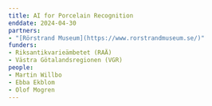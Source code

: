```yaml
---
title: AI for Porcelain Recognition
enddate: 2024-04-30
partners:
- "[Rörstrand Museum](https://www.rorstrandmuseum.se/)"
funders:
- Riksantikvarieämbetet (RAÄ)
- Västra Götalandsregionen (VGR)
people:
- Martin Willbo
- Ebba Ekblom
- Olof Mogren
---
```



